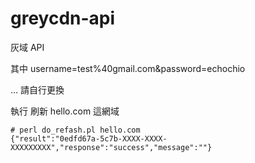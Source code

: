 # greycdn-api

灰域 API

其中 username=test%40gmail.com&password=echochio

… 請自行更換


執行 刷新 hello.com 這網域

```
# perl do_refash.pl hello.com
{"result":"0edfd67a-5c7b-XXXX-XXXX-XXXXXXXXX","response":"success","message":""}
```
